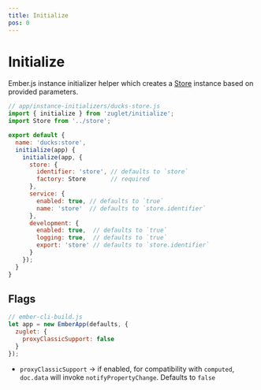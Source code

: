 ```yaml
---
title: Initialize
pos: 0
---
```


# Initialize

Ember.js instance initializer helper which creates a [Store](api/store) instance based on provided parameters.

``` javascript
// app/instance-initializers/ducks-store.js
import { initialize } from 'zuglet/initialize';
import Store from '../store';

export default {
  name: 'ducks:store',
  initialize(app) {
    initialize(app, {
      store: {
        identifier: 'store', // defaults to `store`
        factory: Store       // required
      },
      service: {
        enabled: true, // defaults to `true`
        name: 'store'  // defaults to `store.identifier`
      },
      development: {
        enabled: true,  // defaults to `true`
        logging: true,  // defaults to `true`
        export: 'store' // defaults to `store.identifier`
      }
    });
  }
}
```

## Flags

``` javascript
// ember-cli-build.js
let app = new EmberApp(defaults, {
  zuglet: {
    proxyClassicSupport: false
  }
});
```

* `proxyClassicSupport` → if enabled, for compatibility with `computed`, `doc.data` will invoke `notifyPropertyChange`. Defaults to `false`
